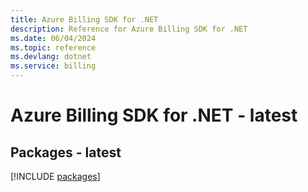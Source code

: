 ```yaml
---
title: Azure Billing SDK for .NET
description: Reference for Azure Billing SDK for .NET
ms.date: 06/04/2024
ms.topic: reference
ms.devlang: dotnet
ms.service: billing
---
```

# Azure Billing SDK for .NET - latest
## Packages - latest
[!INCLUDE [packages](billing-index.md)]